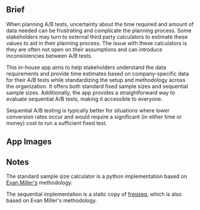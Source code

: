 ## Brief
When planning A/B tests, uncertainty about the time required and amount of data needed can be frustrating and complicate the planning process. Some stakeholders may turn to external third party calculators to estimate these values to aid in their planning process. The issue with these calculators is they are often not open on their assumptions and can introduce inconsistencies between A/B tests.

This in-house app aims to help stakeholders understand the data requirements and provide time estimates based on company-specific data for their A/B tests while standardizing the setup and methodology across the organization. It offers both standard fixed sample sizes and sequential sample sizes. Additionally, the app provides a straightforward way to evaluate sequential A/B tests, making it accessible to everyone.


Sequential A/B testing is typically better for situations where lower conversion rates occur and would require a significant (in either time or money) cost to run a sufficient fixed test. 

## App Images

[](./Fixed_ab_test.JPG)

[](./Sequential_ab_test.JPG)

## Notes

The standard sample size calculator is a python implementation based on [Evan Miller's](https://www.evanmiller.org/) methodology. 

The sequential implementation is a static copy of [freqseq](https://github.com/jgwaugh/freqseq/tree/master), which is also based on Evan Miller's methodology. 


